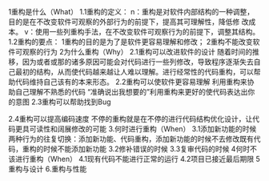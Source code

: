 
1重构是什么（What）
1.1重构的定义：
n：重构是对软件内部结构的一种调整，目的是在不改变软件可观察的外部行为的前提下，提高其可理解性，降低修      改成本。
v：使用一些列重构手法，在不改变软件可观察行为的前提下，调整其结构。
1.2重构的要点：
1重构的目的是为了是软件更容易理解和修改；
2重构不能改变软件可观察的行为
2为什么重构（Why）
2.1重构可以改进软件的设计
     随着时间的推移，因为或者或那的诸多原因可能会对代码进行一些列修改，导致程序逐渐失去自己最初的结构，从而使代码越来越让人难以理解。进行经常性的代码重构，可以帮助代码维持自己该有的本来形态。
2.2重构可以使软件更容易理解
    利用重构来协助自己理解不熟悉的代码
    “准确说出我想要的”利用重构来更好的使代码表达出你的意图
2.3重构可以帮助找到Bug
    
2.4重构可以提高编码速度
    不停的重构就是在不停的进行代码结构优化设计，让代码更具可读性和阔展修改的可能
3.何时进行重构（When）
3.1添加新功能的时候
两种行为的往复切换：添加新功能、代码重构，添加新功能的时候不去修改既有代码，重构的时候不能添加新功能
3.2修补错误的时候
3.3复审代码的时候
4何时不该进行重构（When）
4.1现有代码不能进行正常的运行
4.2项目已接近最后期限
5重构与设计
6.重构与性能
